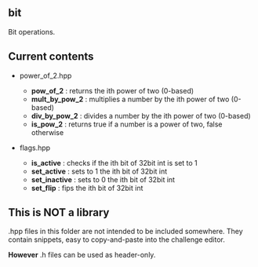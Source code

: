 ## bit
Bit operations.

## Current contents

* power_of_2.hpp
  * __pow_of_2__ : returns the ith power of two (0-based)
  * __mult_by_pow_2__ : multiplies a number by the ith power of two (0-based)
  * __div_by_pow_2__ : divides a number by the ith power of two (0-based)
  * __is_pow_2__ : returns true if a number is a power of two, false otherwise
  
* flags.hpp
  * __is_active__ : checks if the ith bit of 32bit int is set to 1
  * __set_active__ : sets to 1 the ith bit of 32bit int
  * __set_inactive__ : sets to 0 the ith bit of 32bit int
  * __set_flip__ : fips the ith bit of 32bit int

## This is NOT a library
.hpp files in this folder are not intended to be included somewhere. They contain snippets, easy to copy-and-paste into the challenge editor.

__However__ .h files can be used as header-only.
